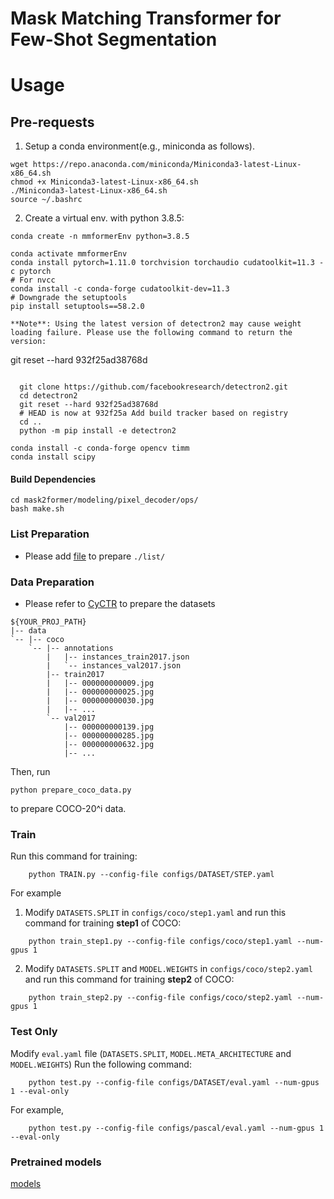# Mask Matching Transformer for Few-Shot Segmentation


# Usage



## Pre-requests

1. Setup a conda environment(e.g., miniconda as follows).

  ```shell
  wget https://repo.anaconda.com/miniconda/Miniconda3-latest-Linux-x86_64.sh
  chmod +x Miniconda3-latest-Linux-x86_64.sh
  ./Miniconda3-latest-Linux-x86_64.sh
  source ~/.bashrc
  ```
  
2. Create a virtual env. with python 3.8.5:
  ```shell
  conda create -n mmformerEnv python=3.8.5
  ```

  ```shell
  conda activate mmformerEnv
  conda install pytorch=1.11.0 torchvision torchaudio cudatoolkit=11.3 -c pytorch
  # For nvcc
  conda install -c conda-forge cudatoolkit-dev=11.3
  # Downgrade the setuptools
  pip install setuptools==58.2.0
  ```

  ```shell
  **Note**: Using the latest version of detectron2 may cause weight loading failure. Please use the following command to return the version:
```
git reset --hard 932f25ad38768d
```

  git clone https://github.com/facebookresearch/detectron2.git
  cd detectron2
  git reset --hard 932f25ad38768d
  # HEAD is now at 932f25a Add build tracker based on registry
  cd ..
  python -m pip install -e detectron2
  ```

  ```shell
  conda install -c conda-forge opencv timm
  conda install scipy 
  ```
  
#### Build Dependencies

```
cd mask2former/modeling/pixel_decoder/ops/
bash make.sh
```



### List Preparation

+ Please add [file](https://drive.google.com/file/d/1kkBOtL_Ujd-bAkGXADYFaOivTl1WD4b_/view?usp=sharing) to prepare `./list/`

### Data Preparation

+ Please refer to [CyCTR](https://github.com/YanFangCS/CyCTR-Pytorch) to prepare the datasets 
```
${YOUR_PROJ_PATH}
|-- data
`-- |-- coco
    `-- |-- annotations
        |   |-- instances_train2017.json
        |   `-- instances_val2017.json
        |-- train2017
        |   |-- 000000000009.jpg
        |   |-- 000000000025.jpg
        |   |-- 000000000030.jpg
        |   |-- ... 
        `-- val2017
            |-- 000000000139.jpg
            |-- 000000000285.jpg
            |-- 000000000632.jpg
            |-- ... 
```

Then, run  
```
python prepare_coco_data.py
```
to prepare COCO-20^i data.

### Train
Run this command for training:
```
    python TRAIN.py --config-file configs/DATASET/STEP.yaml
```
For example
1. Modify `DATASETS.SPLIT` in `configs/coco/step1.yaml` and run this command for training **step1** of COCO: 
```
    python train_step1.py --config-file configs/coco/step1.yaml --num-gpus 1
```

2. Modify `DATASETS.SPLIT` and `MODEL.WEIGHTS` in `configs/coco/step2.yaml` and run this command for training **step2** of COCO: 
```
    python train_step2.py --config-file configs/coco/step2.yaml --num-gpus 1
```



### Test Only
Modify `eval.yaml` file (`DATASETS.SPLIT`, `MODEL.META_ARCHITECTURE` and `MODEL.WEIGHTS`)
Run the following command: 
```
    python test.py --config-file configs/DATASET/eval.yaml --num-gpus 1 --eval-only
```

For example, 
```
    python test.py --config-file configs/pascal/eval.yaml --num-gpus 1 --eval-only
```

### Pretrained models
[models](https://drive.google.com/drive/folders/1D4EiAqyeejQnxGydDapflTABXeYBplqK?usp=sharing)
